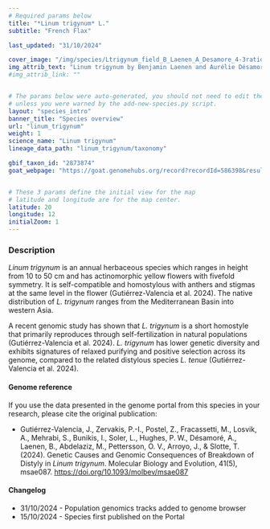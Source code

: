 ```yaml
---
# Required params below
title: "*Linum trigynum* L."
subtitle: "French Flax"

last_updated: "31/10/2024"

cover_image: "/img/species/Ltrigynum_field_B_Laenen_A_Desamore_4-3ratio_crop.webp"
img_attrib_text: "Linum trigynum by Benjamin Laenen and Aurélie Désamoré, used with permission"
#img_attrib_link: ""


# The params below were auto-generated, you should not need to edit them...
# unless you were warned by the add-new-species.py script.
layout: "species_intro"
banner_title: "Species overview"
url: "linum_trigynum"
weight: 1
science_name: "Linum trigynum"
lineage_data_path: "linum_trigynum/taxonomy"

gbif_taxon_id: "2873874"
goat_webpage: "https://goat.genomehubs.org/record?recordId=586398&result=taxon&taxonomy=ncbi#linum%20trigynum"


# These 3 params define the initial view for the map
# latitude and longitude are for the map center.
latitude: 20
longitude: 12
initialZoom: 1
---
```


### Description

*Linum trigynum* is an annual herbaceous species which ranges in height from 10 to 50 cm and has actinomorphic yellow flowers with fivefold symmetry. It is self-compatible and homostylous with anthers and stigmas at the same level in the flower (Gutiérrez-Valencia et al. 2024). The native distribution of *L. trigynum* ranges from the Mediterranean Basin into western Asia.

A recent genomic study has shown that *L. trigynum* is a short homostyle that primarily reproduces through self-fertilization in natural populations (Gutiérrez-Valencia et al. 2024). *L. trigynum* has lower genetic diversity and exhibits signatures of relaxed purifying and positive selection across its genome, compared to the related distylous species *L. tenue* (Gutiérrez-Valencia et al. 2024).

#### Genome reference

If you use the data presented in the genome portal from this species in your research, please cite the original publication:

- <p> Gutiérrez-Valencia, J., Zervakis, P.-I., Postel, Z., Fracassetti, M., Losvik, A., Mehrabi, S., Bunikis, I., Soler, L., Hughes, P. W., Désamoré, A., Laenen, B., Abdelaziz, M., Pettersson, O. V., Arroyo, J., & Slotte, T. (2024). Genetic Causes and Genomic Consequences of Breakdown of Distyly in <i>Linum trigynum</i>. Molecular Biology and Evolution, 41(5), msae087. <a href="https://doi.org/10.1093/molbev/msae087">https://doi.org/10.1093/molbev/msae087</a> </p>

#### Changelog

- 31/10/2024 - Population genomics tracks added to genome browser
- 15/10/2024 - Species first published on the Portal
